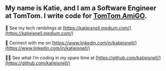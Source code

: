 <!---
katiesnell-tomtom/katiesnell-tomtom is a ✨ special ✨ repository because its `README.md` (this file) appears on your GitHub profile.
You can click the Preview link to take a look at your changes.
--->

My name is Katie, and I am a Software Engineer at TomTom. I write code for [TomTom AmiGO](https://github.com/tomtom-internal/amigo-mobile).
---
📝 See my tech ramblings at [https://katieisnell.medium.com/](https://katieisnell.medium.com/)

💼 Connect with me on [https://www.linkedin.com/in/katieisnell/](https://www.linkedin.com/in/katieisnell/)

👩‍💻 See what I’m coding in my spare time at [https://github.com/katieisnell/](https://github.com/katieisnell/)
